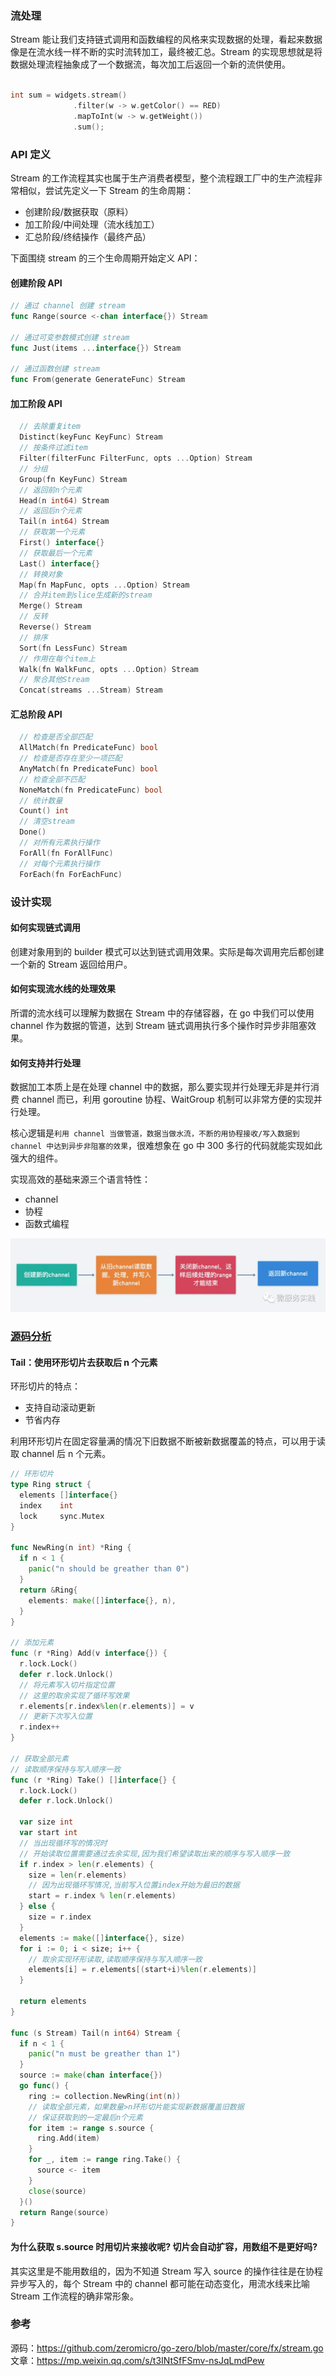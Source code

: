 ### 流处理

Stream 能让我们支持链式调用和函数编程的风格来实现数据的处理，看起来数据像是在流水线一样不断的实时流转加工，最终被汇总。Stream 的实现思想就是将数据处理流程抽象成了一个数据流，每次加工后返回一个新的流供使用。

``` go

int sum = widgets.stream()
              .filter(w -> w.getColor() == RED)
              .mapToInt(w -> w.getWeight())
              .sum();
```

### API 定义

Stream 的工作流程其实也属于生产消费者模型，整个流程跟工厂中的生产流程非常相似，尝试先定义一下 Stream 的生命周期：

- 创建阶段/数据获取（原料）
- 加工阶段/中间处理（流水线加工） 
- 汇总阶段/终结操作（最终产品）

下面围绕 stream 的三个生命周期开始定义 API：

#### 创建阶段 API

``` go
// 通过 channel 创建 stream
func Range(source <-chan interface{}) Stream

// 通过可变参数模式创建 stream
func Just(items ...interface{}) Stream

// 通过函数创建 stream
func From(generate GenerateFunc) Stream

```
 
#### 加工阶段 API

``` go
  // 去除重复item
  Distinct(keyFunc KeyFunc) Stream
  // 按条件过滤item
  Filter(filterFunc FilterFunc, opts ...Option) Stream
  // 分组
  Group(fn KeyFunc) Stream
  // 返回前n个元素
  Head(n int64) Stream
  // 返回后n个元素
  Tail(n int64) Stream
  // 获取第一个元素
  First() interface{}
  // 获取最后一个元素
  Last() interface{}
  // 转换对象
  Map(fn MapFunc, opts ...Option) Stream
  // 合并item到slice生成新的stream
  Merge() Stream
  // 反转
  Reverse() Stream
  // 排序
  Sort(fn LessFunc) Stream
  // 作用在每个item上
  Walk(fn WalkFunc, opts ...Option) Stream
  // 聚合其他Stream
  Concat(streams ...Stream) Stream
``` 

#### 汇总阶段 API

``` go
  // 检查是否全部匹配
  AllMatch(fn PredicateFunc) bool
  // 检查是否存在至少一项匹配
  AnyMatch(fn PredicateFunc) bool
  // 检查全部不匹配
  NoneMatch(fn PredicateFunc) bool
  // 统计数量
  Count() int
  // 清空stream
  Done()
  // 对所有元素执行操作
  ForAll(fn ForAllFunc)
  // 对每个元素执行操作
  ForEach(fn ForEachFunc)
```


### 设计实现

#### 如何实现链式调用

创建对象用到的 builder 模式可以达到链式调用效果。实际是每次调用完后都创建一个新的 Stream 返回给用户。

#### 如何实现流水线的处理效果

所谓的流水线可以理解为数据在 Stream 中的存储容器，在 go 中我们可以使用 channel 作为数据的管道，达到 Stream 链式调用执行多个操作时异步非阻塞效果。

#### 如何支持并行处理

数据加工本质上是在处理 channel 中的数据，那么要实现并行处理无非是并行消费 channel 而已，利用 goroutine 协程、WaitGroup 机制可以非常方便的实现并行处理。

核心逻辑是`利用 channel 当做管道，数据当做水流，不断的用协程接收/写入数据到 channel 中达到异步非阻塞的效果`，很难想象在 go 中 300 多行的代码就能实现如此强大的组件。

实现高效的基础来源三个语言特性：

- channel
- 协程
- 函数式编程

![img.png](img.png)

### [源码分析](https://mp.weixin.qq.com/s/t3INtSfFSmv-nsJqLmdPew)

#### Tail：使用环形切片去获取后 n 个元素

环形切片的特点：

- 支持自动滚动更新
- 节省内存 

利用环形切片在固定容量满的情况下旧数据不断被新数据覆盖的特点，可以用于读取 channel 后 n 个元素。

``` go
// 环形切片
type Ring struct {
  elements []interface{}
  index    int
  lock     sync.Mutex
}

func NewRing(n int) *Ring {
  if n < 1 {
    panic("n should be greather than 0")
  }
  return &Ring{
    elements: make([]interface{}, n),
  }
}

// 添加元素
func (r *Ring) Add(v interface{}) {
  r.lock.Lock()
  defer r.lock.Unlock()
  // 将元素写入切片指定位置
  // 这里的取余实现了循环写效果
  r.elements[r.index%len(r.elements)] = v
  // 更新下次写入位置
  r.index++
}

// 获取全部元素
// 读取顺序保持与写入顺序一致
func (r *Ring) Take() []interface{} {
  r.lock.Lock()
  defer r.lock.Unlock()

  var size int
  var start int
  // 当出现循环写的情况时
  // 开始读取位置需要通过去余实现,因为我们希望读取出来的顺序与写入顺序一致
  if r.index > len(r.elements) {
    size = len(r.elements)
    // 因为出现循环写情况,当前写入位置index开始为最旧的数据
    start = r.index % len(r.elements)
  } else {
    size = r.index
  }
  elements := make([]interface{}, size)
  for i := 0; i < size; i++ {
    // 取余实现环形读取,读取顺序保持与写入顺序一致
    elements[i] = r.elements[(start+i)%len(r.elements)]
  }

  return elements
}

func (s Stream) Tail(n int64) Stream {
  if n < 1 {
    panic("n must be greather than 1")
  }
  source := make(chan interface{})
  go func() {
    ring := collection.NewRing(int(n))
    // 读取全部元素，如果数量>n环形切片能实现新数据覆盖旧数据
    // 保证获取到的一定最后n个元素
    for item := range s.source {
      ring.Add(item)
    }
    for _, item := range ring.Take() {
      source <- item
    }
    close(source)
  }()
  return Range(source)
}
```

#### 为什么获取 s.source 时用切片来接收呢? 切片会自动扩容，用数组不是更好吗?

其实这里是不能用数组的，因为不知道 Stream 写入 source 的操作往往是在协程异步写入的，每个 Stream 中的 channel 都可能在动态变化，用流水线来比喻 Stream 工作流程的确非常形象。


### 参考
源码：https://github.com/zeromicro/go-zero/blob/master/core/fx/stream.go
文章：https://mp.weixin.qq.com/s/t3INtSfFSmv-nsJqLmdPew
